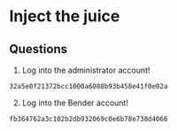 # Inject the juice

## Questions
1. Log into the administrator account!
```
32a5e0f21372bcc1000a6088b93b458e41f0e02a
```

2. Log into the Bender account!
```
fb364762a3c102b2db932069c0e6b78e738d4066
```